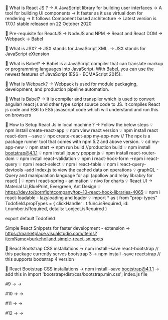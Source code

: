 :high_brightness: What is React JS ? -> A JavaScript library for building user interfaces -> A tool for building UI components -> It faster as it use virtual dom for rendering -> It follows Component based architecture -> Latest version is 17.0.1 stable released on 22 October 2020

:high_brightness: Pre-requisite for ReactJS -> NodeJS and NPM -> React and React DOM -> Webpack -> Babel

:high_brightness: What is JSX? -> JSX stands for JavaScript XML. -> JSX stands for JavaScript eXtension

:high_brightness: What is Babel? -> Babel is a JavaScript compiler that can translate markup or programming languages into JavaScript. With Babel, you can use the newest features of JavaScript (ES6 - ECMAScript 2015).

:high_brightness: What is Webpack? -> Webpack is used for module packaging, development, and production pipeline automation.

:high_brightness: What is Babel? -> It is compiler and transpiler which is used to convert angular/ react js and other type script source code to JS. It compiles React js code and ES6 to ES5 javascript code which will understand and run this on browsers

:high_brightness: How to Setup React Js in local machine ? -> Follow the below steps :bulb: npm install create-react-app :bulb: npm view react version :bulb: npm install react react-dom --save :bulb: npx create-react-app my-app-new // The npx is a package runner tool that comes with npm 5.2 and above version. :bulb: cd my-app-new :bulb: npm start -> npm run build //production build :bulb: npm install bootstrap@4.1.1 :bulb: npm install jquery popper.js :bulb: npm install react-router-dom :bulb: npm install react-validation :bulb: npm i react-hook-form ->npm i react-query
:bulb: npm i react-select :bulb:  npm i react-table :bulb:  npm i react-query-devtools  -add Index.js <ReactQueryDevtools> to view the cached data on operations 
:bulb: graphQL - Query and manipulation language for api (apollow and relay librabry for react) | 
:bulb: npm i react-spring - animation
:bulb: nivo for charts
:bulb: React UI -> Material UI,BluePrint, Evergreen, Ant Design 
:bulb: https://dev.to/bornfightcompany/top-10-react-hook-libraries-4065
:bulb: npm i react-loadable - lazyloading and loader
:bulb: import * as t from "prop-types"
    Todofield.propTypes = {
    clickHandler : t.func.isRequired,
    id: t.number.isRequired,
    details: t.onject.isRequired
    }

export default Todofield
  
Simple React Snippets for faster development - extension
-> https://marketplace.visualstudio.com/items?itemName=burkeholland.simple-react-snippets

:high_brightness: React Bootstrap CSS installations -> npm install –save react-bootstrap // this package currently serves bootstrap 3 -> npm install –save reactstrap // this supports bootstrap 4 version

:high_brightness: React Bootstrap CSS installations -> npm install –save bootstrap@4.1.1 -> add this in import 'bootstrap/dist/css/bootstrap.min.css'; index.js file

#9 -> ->

#10 -> ->

#11 -> ->

#12 -> ->
